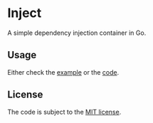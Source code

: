 # Inject

A simple dependency injection container in Go.

## Usage

Either check the [example](inject_test.go) or the [code](inject.go).

## License

The code is subject to the [MIT license](https://opensource.org/licenses/MIT).
